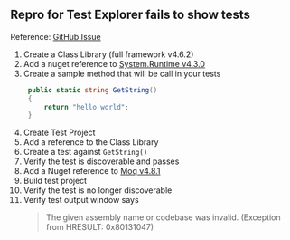 ## Repro for Test Explorer fails to show tests

Reference: [GitHub Issue](https://github.com/Microsoft/testfx/issues/241)

1. Create a Class Library (full framework v4.6.2)
1. Add a nuget reference to [System.Runtime v4.3.0](https://www.nuget.org/packages/System.Runtime/4.3.0)
1. Create a sample method that will be call in your tests
   ```csharp
    public static string GetString()
    {
        return "hello world";
    }
   ```
1. Create Test Project
1. Add a reference to the Class Library
5. Create a test against `GetString()`
1. Verify the test is discoverable and passes
1. Add a Nuget reference to [Moq v4.8.1](https://www.nuget.org/packages/Moq/4.8.1)
1. Build test project
1. Verify the test is no longer discoverable
1. Verify test output window says
    >The given assembly name or codebase was invalid. (Exception from HRESULT: 0x80131047)
